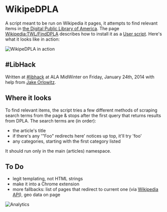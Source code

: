 # WikipeDPLA

A script meant to be run on Wikipedia it pages, it attempts to find relevant items in [the Digital Public Library of America](http://dp.la/). The page [Wikipedia:TWL/FindDPLA](https://en.wikipedia.org/wiki/Wikipedia:TWL/FindDPLA) describes how to install it as a [User script](https://en.wikipedia.org/wiki/Wikipedia:User_scripts). Here's what it looks like in action:

![WikipeDPLA in action](http://i.imgur.com/kaP5l9s.gif)

## #LibHack

Written at [#libhack](http://www.libhack.org) at ALA MidWinter on Friday, January 24th, 2014 with help from [Jake Orlowitz](https://en.wikipedia.org/wiki/User:Ocaasi).

## Where it looks

To find relevant items, the script tries a few different methods of scraping search terms from the page & stops after the first query that returns results from DPLA. The search terms are (in order):

- the article's title
- if there's any '"Foo" redirects here' notices up top, it'll try 'foo'
- any categories, starting with the first category listed

It should run only in the main (articles) namespace.

## To Do

- legit templating, not HTML strings
- make it into a Chrome extension
- more fallbacks: list of pages that redirect to current one (via [Wikipedia API](https://www.mediawiki.org/wiki/API:Main_page)), geo data on page

![Analytics](https://ga-beacon.appspot.com/UA-29080462-2/wikipedpla/readme?pixel)
